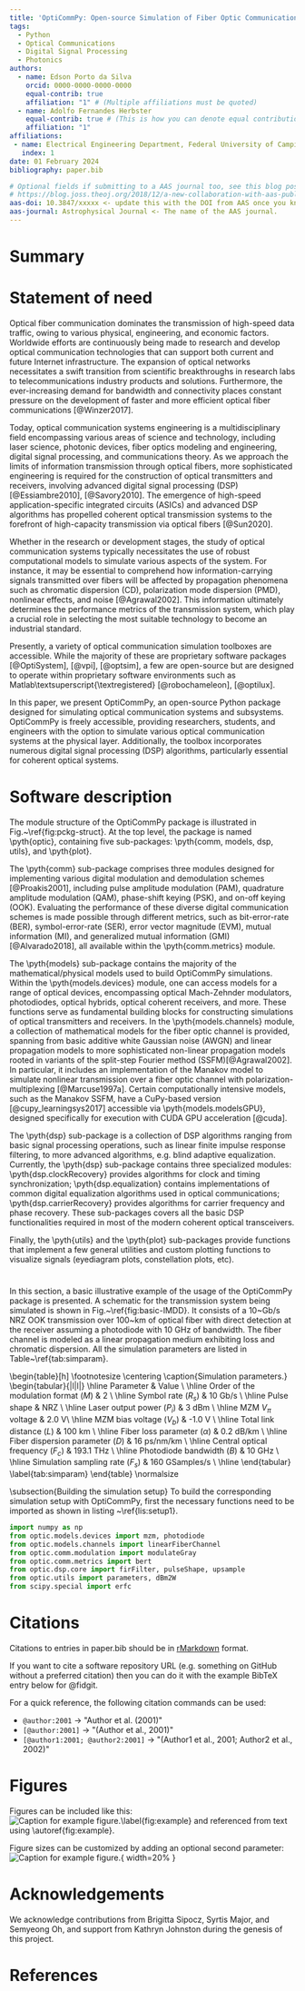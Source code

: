 ```yaml
---
title: 'OptiCommPy: Open-source Simulation of Fiber Optic Communications with Python'
tags:
  - Python
  - Optical Communications
  - Digital Signal Processing
  - Photonics  
authors:
  - name: Edson Porto da Silva
    orcid: 0000-0000-0000-0000
    equal-contrib: true
    affiliation: "1" # (Multiple affiliations must be quoted)
  - name: Adolfo Fernandes Herbster
    equal-contrib: true # (This is how you can denote equal contributions between multiple authors)
    affiliation: "1"  
affiliations:
 - name: Electrical Engineering Department, Federal University of Campina Grande (UFCG), Brazil
   index: 1
date: 01 February 2024
bibliography: paper.bib

# Optional fields if submitting to a AAS journal too, see this blog post:
# https://blog.joss.theoj.org/2018/12/a-new-collaboration-with-aas-publishing
aas-doi: 10.3847/xxxxx <- update this with the DOI from AAS once you know it.
aas-journal: Astrophysical Journal <- The name of the AAS journal.
---
```


# Summary

# Statement of need

Optical fiber communication dominates the transmission of high-speed data traffic, owing to various physical, engineering, and economic factors. Worldwide efforts are continuously being made to research and develop optical communication technologies that can support both current and future Internet infrastructure. The expansion of optical networks necessitates a swift transition from scientific breakthroughs in research labs to telecommunications industry products and solutions. Furthermore, the ever-increasing demand for bandwidth and connectivity places constant pressure on the development of faster and more efficient optical fiber communications [@Winzer2017].

Today, optical communication systems engineering is a multidisciplinary field encompassing various areas of science and technology, including laser science, photonic devices, fiber optics modeling and engineering, digital signal processing, and communications theory. As we approach the limits of information transmission through optical fibers, more sophisticated engineering is required for the construction of optical transmitters and receivers, involving advanced digital signal processing (DSP) [@Essiambre2010], [@Savory2010]. The emergence of high-speed application-specific integrated circuits (ASICs) and advanced DSP algorithms has propelled coherent optical transmission systems to the forefront of high-capacity transmission via optical fibers [@Sun2020].

Whether in the research or development stages, the study of optical communication systems typically necessitates the use of robust computational models to simulate various aspects of the system. For instance, it may be essential to comprehend how information-carrying signals transmitted over fibers will be affected by propagation phenomena such as chromatic dispersion (CD), polarization mode dispersion (PMD), nonlinear effects, and noise [@Agrawal2002]. This information ultimately determines the performance metrics of the transmission system, which play a crucial role in selecting the most suitable technology to become an industrial standard.

Presently, a variety of optical communication simulation toolboxes are accessible. While the majority of these are proprietary software packages [@OptiSystem], [@vpi], [@optsim], a few are open-source but are designed to operate within proprietary software environments such as Matlab\textsuperscript{\textregistered} [@robochameleon], [@optilux].

In this paper, we present OptiCommPy, an open-source Python package designed for simulating optical communication systems and subsystems. OptiCommPy is freely accessible, providing researchers, students, and engineers with the option to simulate various optical communication systems at the physical layer. Additionally, the toolbox incorporates numerous digital signal processing (DSP) algorithms, particularly essential for coherent optical systems.

# Software description

The module structure of the OptiCommPy package is illustrated in Fig.~\ref{fig:pckg-struct}. At the top level, the package is named \pyth{optic}, containing five sub-packages: \pyth{comm, models, dsp, utils}, and \pyth{plot}.

The \pyth{comm} sub-package comprises three modules designed for implementing various digital modulation and demodulation schemes [@Proakis2001], including pulse amplitude modulation (PAM), quadrature amplitude modulation (QAM), phase-shift keying (PSK), and on-off keying (OOK). Evaluating the performance of these diverse digital communication schemes is made possible through different metrics, such as bit-error-rate (BER), symbol-error-rate (SER), error vector magnitude (EVM), mutual information (MI), and generalized mutual information (GMI) [@Alvarado2018], all available within the \pyth{comm.metrics} module.

The \pyth{models} sub-package contains the majority of the mathematical/physical models used to build OptiCommPy simulations. Within the \pyth{models.devices} module, one can access models for a range of optical devices, encompassing optical Mach-Zehnder modulators, photodiodes, optical hybrids, optical coherent receivers, and more. These functions serve as fundamental building blocks for constructing simulations of optical transmitters and receivers. In the \pyth{models.channels} module, a collection of mathematical models for the fiber optic channel is provided, spanning from basic additive white Gaussian noise (AWGN) and linear propagation models to more sophisticated non-linear propagation models rooted in variants of the split-step Fourier method (SSFM)[@Agrawal2002]. In particular, it includes an implementation of the Manakov model to simulate nonlinear transmission over a fiber optic channel with polarization-multiplexing [@Marcuse1997a]. Certain computationally intensive models, such as the Manakov SSFM, have a CuPy-based version [@cupy_learningsys2017] accessible via \pyth{models.modelsGPU}, designed specifically for execution with CUDA GPU acceleration [@cuda].

The \pyth{dsp} sub-package is a collection of DSP algorithms ranging from basic signal processing operations, such as linear finite impulse response filtering, to more advanced algorithms, e.g. blind adaptive equalization. Currently, the \pyth{dsp} sub-package contains three specialized modules: \pyth{dsp.clockRecovery} provides algorithms for clock and timing synchronization; \pyth{dsp.equalization} contains implementations of common digital equalization algorithms used in optical communications; \pyth{dsp.carrierRecovery} provides algorithms for carrier frequency and phase recovery. These sub-packages covers all the basic DSP functionalities required in most of the modern coherent optical transceivers.

Finally, the \pyth{utils} and the \pyth{plot} sub-packages provide functions that implement a few general utilities and custom plotting functions to visualize signals (eyediagram plots, constellation plots, etc).

# 
In this section, a basic illustrative example of the usage of the OptiCommPy package is presented. A schematic for the transmission system being simulated is shown in Fig.~\ref{fig:basic-IMDD}. It consists of a 10~Gb/s NRZ OOK transmission over 100~km of optical fiber with direct detection at the receiver assuming a photodiode with 10 GHz of bandwidth. The fiber channel is modeled as a linear propagation medium exhibiting loss and chromatic dispersion. All the simulation parameters are listed in Table~\ref{tab:simparam}.

\begin{table}[h]
\footnotesize
\centering
\caption{Simulation parameters.}
\begin{tabular}{|l|l|}
\hline
Parameter & Value \\
\hline
Order of the modulation format ($M$) & 2 \\ \hline
Symbol rate ($R_s$) & 10 Gb/s \\ \hline
Pulse shape  & NRZ \\ \hline
Laser output power ($P_i$) & $3$ dBm \\
\hline
MZM $V_\pi$ voltage & 2.0 V\\ \hline
MZM bias voltage ($V_b$) & -1.0 V \\ 
\hline
Total link distance ($L$) & 100 km \\ \hline
Fiber loss parameter ($\alpha$) & 0.2 dB/km \\ \hline
Fiber dispersion parameter ($D$) & 16 ps/nm/km \\ \hline
Central optical frequency ($F_c$) & $193.1$ THz \\ \hline
Photodiode bandwidth ($B$) & $10$ GHz \\ \hline
Simulation sampling rate ($F_s$) & 160 GSamples/s \\ \hline
\end{tabular}
\label{tab:simparam}
\end{table}
\normalsize

\subsection{Building the simulation setup}
To build the corresponding simulation setup with OptiCommPy, first the necessary functions need to be imported as shown in listing ~\ref{lis:setup1}. 


```python
import numpy as np    
from optic.models.devices import mzm, photodiode
from optic.models.channels import linearFiberChannel
from optic.comm.modulation import modulateGray
from optic.comm.metrics import bert
from optic.dsp.core import firFilter, pulseShape, upsample
from optic.utils import parameters, dBm2W
from scipy.special import erfc
```


# Citations

Citations to entries in paper.bib should be in
[rMarkdown](http://rmarkdown.rstudio.com/authoring_bibliographies_and_citations.html)
format.

If you want to cite a software repository URL (e.g. something on GitHub without a preferred
citation) then you can do it with the example BibTeX entry below for @fidgit.

For a quick reference, the following citation commands can be used:
- `@author:2001`  ->  "Author et al. (2001)"
- `[@author:2001]` -> "(Author et al., 2001)"
- `[@author1:2001; @author2:2001]` -> "(Author1 et al., 2001; Author2 et al., 2002)"

# Figures

Figures can be included like this:
![Caption for example figure.\label{fig:example}](figure.png)
and referenced from text using \autoref{fig:example}.

Figure sizes can be customized by adding an optional second parameter:
![Caption for example figure.](figure.png){ width=20% }

# Acknowledgements

We acknowledge contributions from Brigitta Sipocz, Syrtis Major, and Semyeong
Oh, and support from Kathryn Johnston during the genesis of this project.

# References